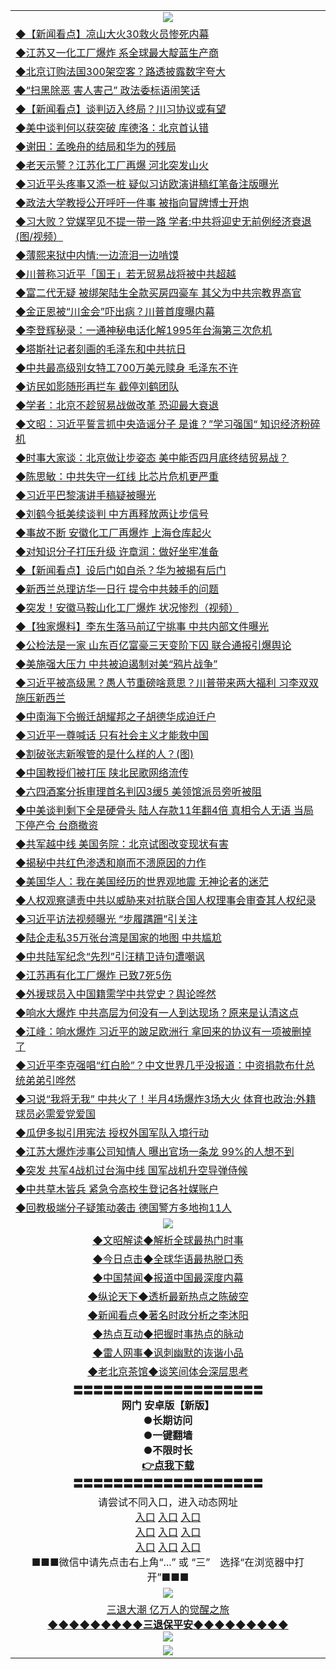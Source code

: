 <table>
  <tr>
    <td align=center><img src="https://github.com/gyhhx/image-upload/blob/master/yaowen.jpg" /></td>
  </tr>
  <tr>
<td align=left>
<a href="https://ctbtfdoocixoa.global.ssl.fastly.net/oo.aspx?name=c1025834&key=ofejcfaxcltk&from=gy">◆【新闻看点】凉山大火30救火员惨死内幕</a><br/></td>
  </tr>
  <tr>
<td align=left>
<a href="https://ctbtfdoocixoa.global.ssl.fastly.net/oo.aspx?name=c1025874&key=ofejcfaxcltk&from=gy">◆江苏又一化工厂爆炸 系全球最大靛蓝生产商</a><br/></td>
 </tr>
  <tr>
<td align=left>
<a href="http://ctbtfdoocixoa.global.ssl.fastly.net/oo.aspx?name=c1025858&key=ofejcfaxcltk&from=gy">◆北京订购法国300架空客？路透披露数字夸大</a><br/></td>
 </tr>
   <tr>
<td align=left>
<a href="http://ctbtfdoocixoa.global.ssl.fastly.net/oo.aspx?name=c1025886&key=ofejcfaxcltk&from=gy">◆“扫黑除恶 害人害己” 政法委标语闹笑话</a><br/></td>
   </tr> 
  <tr>
<td align=left>
<a href="http://ctbtfdoocixoa.global.ssl.fastly.net/oo.aspx?name=c1025897&key=ofejcfaxcltk&from=gy">◆【新闻看点】谈判迈入终局？川习协议或有望</a><br/></td>
  </tr> 
 <tr>
<td align=left>
<a href="http://ctbtfdoocixoa.global.ssl.fastly.net/oo.aspx?name=c1025835&key=ofejcfaxcltk&from=gy">◆美中谈判何以获突破 库德洛：北京首认错</a><br/>
</td>
   </tr>
 <tr>
<td align=left>
<a href="http://ctbtfdoocixoa.global.ssl.fastly.net/oo.aspx?name=c1025771&key=ofejcfaxcltk&from=gy">◆谢田：孟晚舟的结局和华为的残局</a><br/>
</td>
   </tr>
 <tr>
<td align=left>
<a href="http://ctbtfdoocixoa.global.ssl.fastly.net/oo.aspx?name=c1025907&key=ofejcfaxcltk&from=gy">◆老天示警？江苏化工厂再爆 河北突发山火</a><br/></td>
  </tr>
  <tr>
<td align=left>
<a href="http://ctbtfdoocixoa.global.ssl.fastly.net/oo.aspx?name=c1025746&key=ofejcfaxcltk&from=gy">◆习近平头疼事又添一桩 疑似习访欧演讲稿红笔备注版曝光</a><br/></td>
 </tr>
   <tr>
<td align=left>
<a href="http://ctbtfdoocixoa.global.ssl.fastly.net/oo.aspx?name=c1025705&key=ofejcfaxcltk&from=gy">◆政法大学教授公开呼吁一件事 被指向冒牌博士开炮</a><br/>
</td>
   </tr>
 <tr>
<td align=left>
<a href="http://ctbtfdoocixoa.global.ssl.fastly.net/oo.aspx?name=c1025793&key=ofejcfaxcltk&from=gy">◆习大败？党媒罕见不提一带一路 学者:中共将迎史无前例经济衰退(图/视频）</a><br/></td>
  </tr>
  <tr>
<td align=left>
<a href="http://ctbtfdoocixoa.global.ssl.fastly.net/oo.aspx?name=c1025736&key=ofejcfaxcltk&from=gy">◆薄熙来狱中内情:一边流泪一边啃馍</a><br/></td>
 </tr>
  <tr>
<td align=left>
<a href="http://ctbtfdoocixoa.global.ssl.fastly.net/oo.aspx?name=c1025813&key=ofejcfaxcltk&from=gy">◆川普称习近平「国王」若无贸易战将被中共超越</a><br/></td>
 </tr>
   <tr>
<td align=left>
<a href="http://ctbtfdoocixoa.global.ssl.fastly.net/oo.aspx?name=c1025885&key=ofejcfaxcltk&from=gy">◆富二代无疑 被绑架陆生全款买房四豪车 其父为中共宗教界高官</a><br/></td>
   </tr> 
  <tr>
<td align=left>
<a href="http://ctbtfdoocixoa.global.ssl.fastly.net/oo.aspx?name=c1025896&key=ofejcfaxcltk&from=gy">◆金正恩被“川金会”吓出病？川普首度曝内幕</a><br/></td>
  </tr> 
 <tr>
<td align=left>
<a href="http://ctbtfdoocixoa.global.ssl.fastly.net/oo.aspx?name=c1025827&key=ofejcfaxcltk&from=gy">◆李登辉秘录：一通神秘电话化解1995年台海第三次危机</a><br/>
</td>
   </tr>
 <tr>
<td align=left>
<a href="http://ctbtfdoocixoa.global.ssl.fastly.net/oo.aspx?name=c1025901&key=ofejcfaxcltk&from=gy">◆塔斯社记者刻画的毛泽东和中共抗日</a><br/>
</td>
   </tr>
 <tr>
<td align=left>
<a href="http://ctbtfdoocixoa.global.ssl.fastly.net/oo.aspx?name=c1025710&key=ofejcfaxcltk&from=gy">◆中共最高级别女特工700万美元赎身 毛泽东不许</a><br/></td>
  </tr>
  <tr>
<td align=left>
<a href="http://ctbtfdoocixoa.global.ssl.fastly.net/oo.aspx?name=c1025872&key=ofejcfaxcltk&from=gy">◆访民如影随形再拦车 截停刘鹤团队</a><br/></td>
 </tr>
   <tr>
<td align=left>
<a href="http://ctbtfdoocixoa.global.ssl.fastly.net/oo.aspx?name=c1025812&key=ofejcfaxcltk&from=gy">◆学者：北京不趁贸易战做改革 恐迎最大衰退</a><br/>
</td>
   </tr>
 <tr>
<td align=left>
<a href="http://ctbtfdoocixoa.global.ssl.fastly.net/oo.aspx?name=c1025948&key=ofejcfaxcltk&from=gy">◆文昭：习近平誓言抓中央造谣分子 是谁？”学习强国“ 知识经济粉碎机</a><br/>
</td>
   </tr>
<tr>
<td align=left>
<a href="https://ctbtfdoocixoa.global.ssl.fastly.net/oo.aspx?name=c1025892&key=ofejcfaxcltk&from=gy">◆时事大家谈：北京做让步姿态 美中能否四月底终结贸易战？</a><br/>
</td>       
  <tr>
<td align=left>
<a href="https://ctbtfdoocixoa.global.ssl.fastly.net/oo.aspx?name=c1025102&key=ofejcfaxcltk&from=gy">◆陈思敏：中共失守一红线 比芯片危机更严重</a><br/></td>
  </tr>
  <tr>
<td align=left>
<a href="https://ctbtfdoocixoa.global.ssl.fastly.net/oo.aspx?name=c1025269&key=ofejcfaxcltk&from=gy">◆习近平巴黎演讲手稿疑被曝光</a><br/></td>
 </tr>
  <tr>
<td align=left>
<a href="http://ctbtfdoocixoa.global.ssl.fastly.net/oo.aspx?name=c1025179&key=ofejcfaxcltk&from=gy">◆刘鹤今抵美续谈判 中方再释放两让步信号</a><br/></td>
 </tr>
   <tr>
<td align=left>
<a href="http://ctbtfdoocixoa.global.ssl.fastly.net/oo.aspx?name=c1025169&key=ofejcfaxcltk&from=gy">◆事故不断 安徽化工厂再爆炸 上海仓库起火</a><br/></td>
   </tr> 
  <tr>
<td align=left>
<a href="http://ctbtfdoocixoa.global.ssl.fastly.net/oo.aspx?name=c1025038&key=ofejcfaxcltk&from=gy">◆对知识分子打压升级 许章润：做好坐牢准备</a><br/></td>
  </tr> 
 <tr>
<td align=left>
<a href="http://ctbtfdoocixoa.global.ssl.fastly.net/oo.aspx?name=c1025197&key=ofejcfaxcltk&from=gy">◆【新闻看点】设后门如自杀？华为被揭有后门</a><br/>
</td>
   </tr>
 <tr>
<td align=left>
<a href="http://ctbtfdoocixoa.global.ssl.fastly.net/oo.aspx?name=c1025227&key=ofejcfaxcltk&from=gy">◆新西兰总理访华一日行 提令中共棘手的问题</a><br/>
</td>
   </tr>
 <tr>
<td align=left>
<a href="http://ctbtfdoocixoa.global.ssl.fastly.net/oo.aspx?name=c1025155&key=ofejcfaxcltk&from=gy">◆突发！安徽马鞍山化工厂爆炸 状况惨烈（视频）</a><br/></td>
  </tr>
  <tr>
<td align=left>
<a href="http://ctbtfdoocixoa.global.ssl.fastly.net/oo.aspx?name=c1025005&key=ofejcfaxcltk&from=gy">◆【独家爆料】李东生落马前辽宁挑事 中共内部文件曝光</a><br/></td>
 </tr>
   <tr>
<td align=left>
<a href="http://ctbtfdoocixoa.global.ssl.fastly.net/oo.aspx?name=c1025119&key=ofejcfaxcltk&from=gy">◆公检法是一家 山东百亿富豪三天变阶下囚 联合通报引爆舆论</a><br/>
</td>
   </tr>
 <tr>
<td align=left>
<a href="http://ctbtfdoocixoa.global.ssl.fastly.net/oo.aspx?name=c1025307&key=ofejcfaxcltk&from=gy">◆美施强大压力 中共被迫遏制对美“鸦片战争”</a><br/></td>
  </tr>
  <tr>
<td align=left>
<a href="http://ctbtfdoocixoa.global.ssl.fastly.net/oo.aspx?name=c1025281&key=ofejcfaxcltk&from=gy">◆习近平被高级黑？愚人节重磅啥意思？川普带来两大福利 习李双双施压新西兰</a><br/></td>
 </tr>
  <tr>
<td align=left>
<a href="http://ctbtfdoocixoa.global.ssl.fastly.net/oo.aspx?name=c1025264&key=ofejcfaxcltk&from=gy">◆中南海下令搬迁胡耀邦之子胡德华成迫迁户</a><br/></td>
 </tr>
   <tr>
<td align=left>
<a href="http://ctbtfdoocixoa.global.ssl.fastly.net/oo.aspx?name=c1025205&key=ofejcfaxcltk&from=gy">◆习近平一尊喊话 只有社会主义才能救中国</a><br/></td>
   </tr> 
  <tr>
<td align=left>
<a href="http://ctbtfdoocixoa.global.ssl.fastly.net/oo.aspx?name=c1025145&key=ofejcfaxcltk&from=gy">◆割破张志新喉管的是什么样的人？(图)</a><br/></td>
  </tr> 
 <tr>
<td align=left>
<a href="http://ctbtfdoocixoa.global.ssl.fastly.net/oo.aspx?name=c1025133&key=ofejcfaxcltk&from=gy">◆中国教授们被打压 陕北民歌网络流传</a><br/>
</td>
   </tr>
 <tr>
<td align=left>
<a href="http://ctbtfdoocixoa.global.ssl.fastly.net/oo.aspx?name=c1025165&key=ofejcfaxcltk&from=gy">◆六四酒案分拆审理首名判囚3缓5 美领馆派员旁听被阻</a><br/>
</td>
   </tr>
 <tr>
<td align=left>
<a href="http://ctbtfdoocixoa.global.ssl.fastly.net/oo.aspx?name=c1025158&key=ofejcfaxcltk&from=gy">◆中美谈判剩下全是硬骨头 陆人存款11年翻4倍 真相令人无语 当局下停产令 台商撤资</a><br/></td>
  </tr>
  <tr>
<td align=left>
<a href="http://ctbtfdoocixoa.global.ssl.fastly.net/oo.aspx?name=c1025263&key=ofejcfaxcltk&from=gy">◆共军越中线 美国务院：北京试图改变现状有害</a><br/></td>
 </tr>
   <tr>
<td align=left>
<a href="http://ctbtfdoocixoa.global.ssl.fastly.net/oo.aspx?name=c1025271&key=ofejcfaxcltk&from=gy">◆揭秘中共红色渗透和崩而不溃原因的力作</a><br/>
</td>
   </tr>
 <tr>
<td align=left>
<a href="http://ctbtfdoocixoa.global.ssl.fastly.net/oo.aspx?name=c1025261&key=ofejcfaxcltk&from=gy">◆美国华人：我在美国经历的世界观地震 无神论者的迷茫</a><br/>
</td>
   </tr>
<tr>
<td align=left>
<a href="https://ctbtfdoocixoa.global.ssl.fastly.net/oo.aspx?name=c1025242&key=ofejcfaxcltk&from=gy">◆人权观察谴责中共以威胁来对抗联合国人权理事会审查其人权纪录</a><br/>
</td>       
  <tr>
<td align=left>
<a href="https://ctbtfdoocixoa.global.ssl.fastly.net/oo.aspx?name=c1024743&key=ofejcfaxcltk&from=gy">◆习近平访法视频曝光 “步履蹒跚”引关注</a><br/></td>
  </tr>
  <tr>
<td align=left>
<a href="https://ctbtfdoocixoa.global.ssl.fastly.net/oo.aspx?name=c1024694&key=ofejcfaxcltk&from=gy">◆陆企走私35万张台湾是国家的地图 中共尴尬</a><br/></td>
 </tr>
  <tr>
<td align=left>
<a href="http://ctbtfdoocixoa.global.ssl.fastly.net/oo.aspx?name=c1024892&key=ofejcfaxcltk&from=gy">◆中共陆军纪念“先烈”引汪精卫诗句遭嘲讽</a><br/></td>
 </tr>
   <tr>
<td align=left>
<a href="http://ctbtfdoocixoa.global.ssl.fastly.net/oo.aspx?name=c1024844&key=ofejcfaxcltk&from=gy">◆江苏再有化工厂爆炸 已致7死5伤</a><br/></td>
   </tr> 
  <tr>
<td align=left>
<a href="http://ctbtfdoocixoa.global.ssl.fastly.net/oo.aspx?name=c1024915&key=ofejcfaxcltk&from=gy">◆外援球员入中国籍需学中共党史？舆论哗然</a><br/></td>
  </tr> 
 <tr>
<td align=left>
<a href="http://ctbtfdoocixoa.global.ssl.fastly.net/oo.aspx?name=c1024886&key=ofejcfaxcltk&from=gy">◆响水大爆炸 中共高层为何没有一人到达现场？原来是认清这点</a><br/>
</td>
   </tr>
 <tr>
<td align=left>
<a href="http://ctbtfdoocixoa.global.ssl.fastly.net/oo.aspx?name=c1024879&key=ofejcfaxcltk&from=gy">◆江峰：响水爆炸 习近平的跛足欧洲行 拿回来的协议有一项被删掉了</a><br/>
</td>
   </tr>
 <tr>
<td align=left>
<a href="http://ctbtfdoocixoa.global.ssl.fastly.net/oo.aspx?name=c1024876&key=ofejcfaxcltk&from=gy">◆习近平李克强唱“红白脸”？中文世界几乎没报道：中资捐款布什总统弟弟引哗然</a><br/></td>
  </tr>
  <tr>
<td align=left>
<a href="http://ctbtfdoocixoa.global.ssl.fastly.net/oo.aspx?name=c1024847&key=ofejcfaxcltk&from=gy">◆习说“我将无我” 中共火了！半月4场爆炸3场大火 体育也政治:外籍球员必需爱党爱国</a><br/></td>
 </tr>
   <tr>
<td align=left>
<a href="http://ctbtfdoocixoa.global.ssl.fastly.net/oo.aspx?name=c1024919&key=ofejcfaxcltk&from=gy">◆瓜伊多拟引用宪法 授权外国军队入境行动</a><br/>
</td>
   </tr>
 <tr>
<td align=left>
<a href="http://ctbtfdoocixoa.global.ssl.fastly.net/oo.aspx?name=c1024864&key=ofejcfaxcltk&from=gy">◆江苏大爆炸涉事公司知情人 曝出官场一条龙 99%的人想不到</a><br/></td>
  </tr>
  <tr>
<td align=left>
<a href="http://ctbtfdoocixoa.global.ssl.fastly.net/oo.aspx?name=c1024959&key=ofejcfaxcltk&from=gy">◆突发 共军4战机过台海中线 国军战机升空导弹侍候</a><br/></td>
 </tr>
  <tr>
<td align=left>
<a href="http://ctbtfdoocixoa.global.ssl.fastly.net/oo.aspx?name=c1024918&key=ofejcfaxcltk&from=gy">◆中共草木皆兵 紧急令高校生登记各社媒账户</a><br/></td>
 </tr>
   <tr>
<td align=left>
<a href="http://ctbtfdoocixoa.global.ssl.fastly.net/oo.aspx?name=c1024926&key=ofejcfaxcltk&from=gy">◆回教极端分子疑策动袭击 德国警方多地拘11人</a><br/></td>
   </tr> 
 <tr>
    <td align=center><img src="https://github.com/gyhhx/image-upload/blob/master/ogate-c.JPG" /></td>
  </tr>
  <tr>
   <td align=center>
<a href="http://ctbtfdoocixoa.global.ssl.fastly.net/oo.aspx?name=c816857&key=ofejcfaxcltk&from=gy&tag=9973110">◆文昭解读◆解析全球最热门时事</a><br/>
    </td>
  </tr>
   <tr>
   <td align=center> 
<a href="http://ctbtfdoocixoa.global.ssl.fastly.net/oo.aspx?name=c816850&key=ofejcfaxcltk&from=gy&tag=9877">◆今日点击◆全球华语最热脱口秀</a><br/>
    </td>
  </tr>
  <tr>
  <td align=center>
<a href="http://ctbtfdoocixoa.global.ssl.fastly.net/oo.aspx?name=c816860&key=ofejcfaxcltk&from=gy&tag=99733110">◆中国禁闻◆报道中国最深度内幕</a><br/>
   </tr>
  <tr>
     <td align=center>
<a href="http://ctbtfdoocixoa.global.ssl.fastly.net/oo.aspx?name=c816855&key=ofejcfaxcltk&from=gy&tag=997110">◆纵论天下◆透析最新热点之陈破空</a><br/>
   </tr>
   <tr>
      <td align=center>
<a href="http://ctbtfdoocixoa.global.ssl.fastly.net/oo.aspx?name=c838308&key=ofejcfaxcltk&from=gy&tag=9973110">◆新闻看点◆著名时政分析之李沐阳</a><br/>
   </tr>
   <tr>
     <td align=center>
<a href="http://ctbtfdoocixoa.global.ssl.fastly.net/oo.aspx?name=c816852&key=ofejcfaxcltk&from=gy&tag=9733110">◆热点互动◆把握时事热点的脉动</a><br/>
   </tr>
   <tr>
      <td align=center>
<a href="http://ctbtfdoocixoa.global.ssl.fastly.net/oo.aspx?name=c816694&key=ofejcfaxcltk&from=gy&tag=93310">◆雷人网事◆讽刺幽默的诙谐小品</a><br/>
   </tr>
   <tr>
    <td align=center>
<a href="http://ctbtfdoocixoa.global.ssl.fastly.net/oo.aspx?name=c816650&key=ofejcfaxcltk&from=gy&tag=9973110">◆老北京茶馆◆谈笑间体会深层思考</a><br/>
   </tr>
  <tr>
    <td align=center>
 <b>〓〓〓〓〓〓〓〓〓〓〓〓〓〓〓〓〓〓〓<br/>网门 安卓版【新版】<br/> ●长期访问<br/> ●一键翻墙<br/>  ●不限时长<br/> 
 <a href="	https://share.weiyun.com/5XFXrAy">👉<b>点我下载</a><br/>〓〓〓〓〓〓〓〓〓〓〓〓〓〓〓〓〓〓〓<br/>
    </td>
    </tr>
   <tr>
    <td align=center>请尝试不同入口，进入动态网址<br/>
      <a href="https://s3.us-east-2.amazonaws.com/ogateo/show.htm">入口</a>
      <a href="https://s3.ca-central-1.amazonaws.com/ogatec/show.htm">入口</a>
      <a href="https://s3.ap-southeast-2.amazonaws.com/ogatey/show.htm">入口</a><br/>
      <a href="https://s3.ap-northeast-2.amazonaws.com/ogates/show.htm">入口</a>
      <a href="https://s3.eu-central-1.amazonaws.com/ogatef/show.htm">入口</a>
      <a href="https://s3.ap-south-1.amazonaws.com/ogatem/show.htm">入口</a><br/>
      <a href="https://s3-us-west-1.amazonaws.com/ogaten/show.htm">入口</a>
      <a href="https://s3.eu-west-2.amazonaws.com/ogatel/show.htm">入口</a>
      <a href="https://s3.ap-northeast-1.amazonaws.com/ogatet/show.htm">入口</a><br/>
      ■■■微信中请先点击右上角“...” 或 “三”　选择“在浏览器中打开”■■■<b><br/>
    </td>
  </tr>
  <tr>
    <td align=center><img src="https://github.com/gyhhx/image-upload/blob/master/3.jpg" /> </td>
</tr>
  <tr>  
  <td align=center>
  <a href="http://ctbtfdoocixoa.global.ssl.fastly.net/oo.aspx?name=c894205&key=ofejcfaxcltk&from=gy&tag=9973110">三退大潮 亿万人的觉醒之旅</a><br/>
      <a href="http://ctbtfdoocixoa.global.ssl.fastly.net/oo.aspx?name=ogQuit.aspx&key=ofejcfaxcltk&from=gy"><b>◆◆◆◆◆◆◆◆◆三退保平安◆◆◆◆◆◆◆◆◆<br/></a>
      <img src="https://github.com/gyhhx/image-upload/blob/master/3t.jpg" /><br/>
      </td>
  </tr>
   <tr>
    <td align=center><img src="https://raw.githubusercontent.com/oGate2/Up/master/oGate_640.jpg"/></td>
  </tr>
</table>


